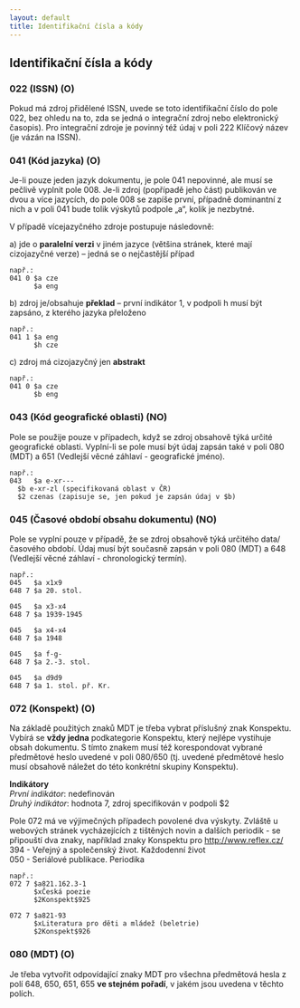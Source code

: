 ```yaml
---
layout: default
title: Identifikační čísla a kódy
---
```

## Identifikační čísla a kódy

### 022 (ISSN) (O)
Pokud má zdroj přidělené ISSN, uvede se toto identifikační číslo do pole 022, bez ohledu na to, zda se jedná o integrační zdroj nebo elektronický časopis). Pro integrační zdroje je povinný též údaj v poli 222 Klíčový název (je vázán na ISSN).


### 041 (Kód jazyka) (O)
Je-li pouze jeden jazyk dokumentu, je pole 041 nepovinné, ale musí se pečlivě vyplnit pole 008. Je-li zdroj (popřípadě jeho část) publikován ve dvou a více jazycích, do pole 008 se zapíše první, případně dominantní z nich a v poli 041 bude tolik výskytů podpole „a“, kolik je nezbytné.

V případě vícejazyčného zdroje postupuje následovně:  

a) jde o **paralelní verzi** v jiném jazyce (většina stránek, které mají cizojazyčné verze) – jedná se o nejčastější případ
  ```
  např.:
  041 0	$a cze
        $a eng
  ```
b) zdroj je/obsahuje **překlad** – první indikátor 1, v podpoli h musí být zapsáno, z kterého jazyka přeloženo
  ```
  např.:
  041 1	$a eng
        $h cze
  ```

c) zdroj má cizojazyčný jen **abstrakt**
  ```
  např.:
  041 0	$a cze
        $b eng
  ```

### 043 (Kód geografické oblasti) (NO)
Pole se použije pouze v případech, když se zdroj obsahově týká určité geografické oblasti. Vyplní-li se pole musí být údaj zapsán také v poli 080 (MDT) a  651 (Vedlejší věcné záhlaví - geografické jméno).
  ```
  např.:
  043	$a e-xr---
	$b e-xr-zl (specifikovaná oblast v ČR)
	$2 czenas (zapisuje se, jen pokud je zapsán údaj v $b)
  ```

### 045 (Časové období obsahu dokumentu) (NO)
Pole se vyplní pouze v případě, že se zdroj obsahově týká určitého data/časového období.
Údaj musí být současně zapsán v poli 080 (MDT) a 648 (Vedlejší věcné záhlaví - chronologický termín).
  ```
  např.:
  045	$a x1x9
  648 7	$a 20. stol.

  045	$a x3-x4
  648 7	$a 1939-1945

  045	$a x4-x4
  648 7	$a 1948

  045	$a f-g-
  648 7	$a 2.-3. stol.

  045	$a d9d9
  648 7	$a 1. stol. př. Kr.
  ```

### 072 (Konspekt) (O)
Na základě použitých znaků MDT je třeba vybrat příslušný znak Konspektu. Vybírá se **vždy jedna** podkategorie Konspektu, který nejlépe vystihuje obsah dokumentu. S tímto znakem musí též  korespondovat vybrané předmětové heslo uvedené v poli 080/650 (tj. uvedené předmětové heslo musí obsahově náležet do této konkrétní skupiny Konspektu).

**Indikátory**  
*První indikátor*: nedefinován  
*Druhý indikátor*: hodnota 7, zdroj specifikován v podpoli $2

Pole 072 má ve výjimečných případech povolené dva výskyty. Zvláště u webových stránek vycházejících z tištěných novin a dalších periodik - se připouští dva znaky, například znaky Konspektu pro http://www.reflex.cz/  
394 - Veřejný a společenský život. Každodenní život  
050 - Seriálové publikace. Periodika  

```
např.:
072 7 $a821.162.3-1
      $xČeská poezie
      $2Konspekt$925

072 7 $a821-93
      $xLiteratura pro děti a mládež (beletrie)
      $2Konspekt$926
```
### 080 (MDT) (O)
Je třeba vytvořit odpovídající znaky MDT pro všechna předmětová hesla z polí 648, 650, 651, 655 **ve stejném pořadí**, v jakém jsou uvedena v těchto polích.

